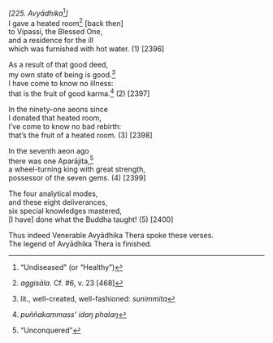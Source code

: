*\[225. Avyādhika*[^1]*\]*  
I gave a heated room[^2] \[back then\]  
to Vipassi, the Blessed One,  
and a residence for the ill  
which was furnished with hot water. (1) \[2396\]

As a result of that good deed,  
my own state of being is good.[^3]  
I have come to know no illness:  
that is the fruit of good karma.[^4] (2) \[2397\]

In the ninety-one aeons since  
I donated that heated room,  
I’ve come to know no bad rebirth:  
that’s the fruit of a heated room. (3) \[2398\]

In the seventh aeon ago  
there was one Aparājita,[^5]  
a wheel-turning king with great strength,  
possessor of the seven gems. (4) \[2399\]

The four analytical modes,  
and these eight deliverances,  
six special knowledges mastered,  
\[I have\] done what the Buddha taught! (5) \[2400\]

Thus indeed Venerable Avyādhika Thera spoke these verses.  
The legend of Avyādhika Thera is finished.

[^1]: “Undiseased” (or “Healthy”)

[^2]: *aggisāla.* Cf. \#6, v. 23 \[468\]

[^3]: lit., well-created, well-fashioned: *sunimmita*

[^4]: *puññakammass’ idaŋ phalaŋ*

[^5]: “Unconquered”
